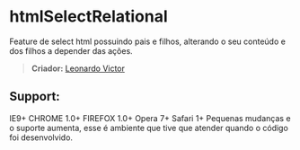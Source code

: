 # htmlSelectRelational
Feature de select html possuindo pais e filhos, alterando o seu conteúdo e dos filhos a depender das ações.
> **Criador:** [Leonardo Victor](https://twitter.com/leonardovff)
## Support: 
IE9+
CHROME 1.0+
FIREFOX 1.0+
Opera 7+
Safari 1+
Pequenas mudanças e o suporte aumenta, esse é ambiente que tive que atender quando o código foi desenvolvido.
